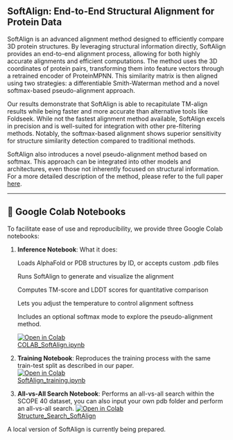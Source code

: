 ## SoftAlign: End-to-End Structural Alignment for Protein Data

SoftAlign is an advanced alignment method designed to efficiently compare 3D protein structures. By leveraging structural information directly, SoftAlign provides an end-to-end alignment process, allowing for both highly accurate alignments and efficient computations. The method uses the 3D coordinates of protein pairs, transforming them into feature vectors through a retrained encoder of ProteinMPNN. This similarity matrix is then aligned using two strategies: a differentiable Smith-Waterman method and a novel softmax-based pseudo-alignment approach.

Our results demonstrate that SoftAlign is able to recapitulate TM-align results while being faster and more accurate than alternative tools like Foldseek. While not the fastest alignment method available, SoftAlign excels in precision and is well-suited for integration with other pre-filtering methods. Notably, the softmax-based alignment shows superior sensitivity for structure similarity detection compared to traditional methods.

SoftAlign also introduces a novel pseudo-alignment method based on softmax. This approach can be integrated into other models and architectures, even those not inherently focused on structural information. For a more detailed description of the method, please refer to the full paper [here](https://github.com/jtrinquier/SoftAlign).

---

## 🔬 Google Colab Notebooks

To facilitate ease of use and reproducibility, we provide three Google Colab notebooks:

1. **Inference Notebook**: What it does:

    Loads AlphaFold or PDB structures by ID, or accepts custom .pdb files

    Runs SoftAlign to generate and visualize the alignment

    Computes TM-score and LDDT scores for quantitative comparison

    Lets you adjust the temperature to control alignment softness

    Includes an optional softmax mode to explore the pseudo-alignment method.
   
   [![Open in Colab](https://colab.research.google.com/assets/colab-badge.svg)](https://colab.research.google.com/github/jtrinquier/SoftAlign/blob/main/Colab/COLAB_SoftAlign.ipynb)  
   [COLAB_SoftAlign.ipynb](https://colab.research.google.com/github/jtrinquier/SoftAlign/blob/main/Colab/COLAB_SoftAlign.ipynb)

3. **Training Notebook**: Reproduces the training process with the same train-test split as described in our paper.  
   [![Open in Colab](https://colab.research.google.com/assets/colab-badge.svg)](https://colab.research.google.com/github/jtrinquier/SoftAlign/blob/main/Colab/SoftAlign_training.ipynb)  
   [SoftAlign_training.ipynb](https://colab.research.google.com/github/jtrinquier/SoftAlign/blob/main/Colab/SoftAlign_training.ipynb)

4. **All-vs-All Search Notebook**: Performs an all-vs-all search within the SCOPE 40 dataset, you can also input your own pdb folder and perform an all-vs-all search.
   [![Open in Colab](https://colab.research.google.com/assets/colab-badge.svg)](https://colab.research.google.com/github/jtrinquier/SoftAlign/blob/main/Colab/Structure_Search_SoftAlign.ipynb)  
   [Structure_Search_SoftAlign](https://colab.research.google.com/github/jtrinquier/SoftAlign/blob/main/Colab/Structure_Search_SoftAlign)

A local version of SoftAlign is currently being prepared. 

